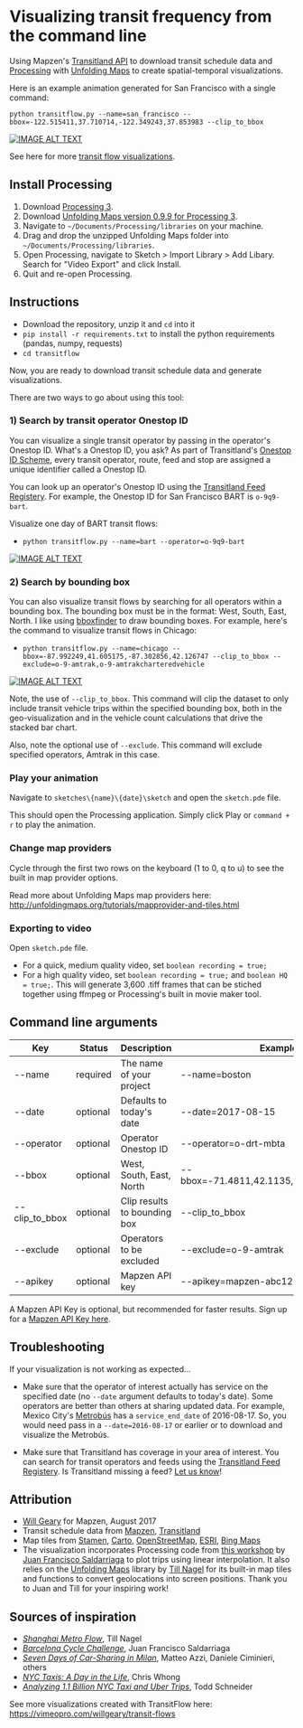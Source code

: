 # Visualizing transit frequency from the command line

Using Mapzen's [Transitland API](https://transit.land/) to download transit schedule data and [Processing](https://processing.org/) with [Unfolding Maps](http://unfoldingmaps.org/) to create spatial-temporal visualizations.

Here is an example animation generated for San Francisco with a single command:

`python transitflow.py --name=san_francisco --bbox=-122.515411,37.710714,-122.349243,37.853983 --clip_to_bbox`

[![IMAGE ALT TEXT](http://i.imgur.com/3zF4uE7.png)](https://vimeo.com/230827684?quality=1080p "San Francisco Transit Flows")

See here for more [transit flow visualizations](https://vimeopro.com/willgeary/transit-flows).

## Install Processing
1. Download [Processing 3](https://processing.org/).
2. Download [Unfolding Maps version 0.9.9 for Processing 3](http://services.informatik.hs-mannheim.de/~nagel/GDV/Unfolding_for_processing_0.9.9beta.zip).
3. Navigate to `~/Documents/Processing/libraries` on your machine.
4. Drag and drop the unzipped Unfolding Maps folder into `~/Documents/Processing/libraries`.
5. Open Processing, navigate to Sketch > Import Library > Add Libary. Search for "Video Export" and click Install.
6. Quit and re-open Processing.

## Instructions
- Download the repository, unzip it and `cd` into it
- `pip install -r requirements.txt` to install the python requirements (pandas, numpy, requests)
- `cd transitflow`

Now, you are ready to download transit schedule data and generate visualizations.

There are two ways to go about using this tool:

### 1) Search by transit operator Onestop ID

You can visualize a single transit operator by passing in the operator's Onestop ID. What's a Onestop ID, you ask? As part of Transitland's [Onestop ID  Scheme](https://transit.land/documentation/onestop-id-scheme/), every transit operator, route, feed and stop are assigned a unique identifier called a Onestop ID.

You can look up an operator's Onestop ID using the [Transitland Feed Registery](https://transit.land/feed-registry/). For example, the Onestop ID for San Francisco BART is `o-9q9-bart`.

Visualize one day of BART transit flows:

- `python transitflow.py --name=bart --operator=o-9q9-bart`

[![IMAGE ALT TEXT](http://i.imgur.com/NFPEnYj.png)](https://vimeo.com/230364702?quality=1080p "One Day of BART Trips")

### 2) Search by bounding box

You can also visualize transit flows by searching for all operators within a bounding box. The bounding box must be in the format: West, South, East, North. I like using [bboxfinder](http://bboxfinder.com/) to draw bounding boxes. For example, here's the command to visualize transit flows in Chicago:

- `python transitflow.py --name=chicago --bbox=-87.992249,41.605175,-87.302856,42.126747 --clip_to_bbox --exclude=o-9-amtrak,o-9-amtrakcharteredvehicle`

[![IMAGE ALT TEXT](http://i.imgur.com/pH7AwgB.png)](https://vimeo.com/230857619?quality=1080p "Chicago Transit Flows")

Note, the use of `--clip_to_bbox`. This command will clip the dataset to only include transit vehicle trips within the specified bounding box, both in the geo-visualization and in the vehicle count calculations that drive the stacked bar chart.

Also, note the optional use of `--exclude`. This command will exclude specified operators, Amtrak in this case.

### Play your animation

Navigate to `sketches\{name}\{date}\sketch` and open the `sketch.pde` file.

This should open the Processing application. Simply click Play or `command + r` to play the animation.

### Change map providers

Cycle through the first two rows on the keyboard (1 to 0, q to u) to see the built in map provider options.

Read more about Unfolding Maps map providers here: http://unfoldingmaps.org/tutorials/mapprovider-and-tiles.html

### Exporting to video

Open `sketch.pde` file.

- For a quick, medium quality video, set `boolean recording = true;`
- For a high quality video, set `boolean recording = true;` and `boolean HQ = true;`. This will generate 3,600 .tiff frames that can be stiched together using ffmpeg or Processing's built in movie maker tool.

## Command line arguments

**Key**|**Status**|**Description**|**Example**
-----|-----|-----|-----
--name|required|The name of your project|--name=boston
--date|optional|Defaults to today's date|--date=2017-08-15
--operator|optional|Operator Onestop ID|--operator=o-drt-mbta
--bbox|optional|West, South, East, North| --bbox=-71.4811,42.1135,-70.6709,42.6157
--clip\_to\_bbox|optional|Clip results to bounding box|--clip\_to\_bbox
--exclude|optional|Operators to be excluded|--exclude=o-9-amtrak
--apikey|optional|Mapzen API key|--apikey=mapzen-abc1234

A Mapzen API Key is optional, but recommended for faster results. Sign up for a [Mapzen API Key here](https://mapzen.com/developers/sign_up).

## Troubleshooting

If your visualization is not working as expected...

- Make sure that the operator of interest actually has service on the specified date (no `--date` argument defaults to today's date). Some operators are better than others at sharing updated data. For example, Mexico City's [Metrobús](https://transit.land/api/v1/schedule_stop_pairs?operator_onestop_id=o-9g3w-metrobs) has a `service_end_date` of 2016-08-17. So, you would need pass in a `--date=2016-08-17` or earlier or to download and visualize the Metrobús.

- Make sure that Transitland has coverage in your area of interest. You can search for transit operators and feeds using the [Transitland Feed Registery](https://transit.land/feed-registry/). Is Transitland missing a feed? [Let us know](https://transit.land/participate/)!

## Attribution
- [Will Geary](https://twitter.com/wgeary) for Mapzen, August 2017
- Transit schedule data from [Mapzen](https://mapzen.com/), [Transitland](https://transit.land/)
- Map tiles from [Stamen](https://stamen.com/), [Carto](http://carto.com/), [OpenStreetMap](http://www.openstreetmap.org/), [ESRI](http://www.esri.com/), [Bing Maps](https://www.bing.com/maps)
- The visualization incorporates Processing code from [this workshop](https://github.com/juanfrans-courses/DataScienceSocietyWorkshop) by [Juan Francisco Saldarriaga](http://juanfrans.com/) to plot trips using linear interpolation. It also relies on the [Unfolding Maps](http://unfoldingmaps.org/) library by [Till Nagel](http://tillnagel.com/) for its built-in map tiles and functions to convert geolocations into screen positions. Thank you to Juan and Till for your inspiring work!

## Sources of inspiration
- *[Shanghai Metro Flow](http://tillnagel.com/2013/12/shanghai-metro-flow/)*, Till Nagel
- *[Barcelona Cycle Challenge](http://juanfrans.com/projects/barcelonaCycleChallenge.html)*, Juan Francisco Saldarriaga
- *[Seven Days of Car-Sharing in Milan](http://labs.densitydesign.org/carsharing/)*, Matteo Azzi, Daniele Ciminieri, others
- *[NYC Taxis: A Day in the Life](http://chriswhong.github.io/nyctaxi/)*, Chris Whong
- *[Analyzing 1.1 Billion NYC Taxi and Uber Trips](http://toddwschneider.com/posts/analyzing-1-1-billion-nyc-taxi-and-uber-trips-with-a-vengeance/)*, Todd Schneider

See more visualizations created with TransitFlow here: https://vimeopro.com/willgeary/transit-flows
